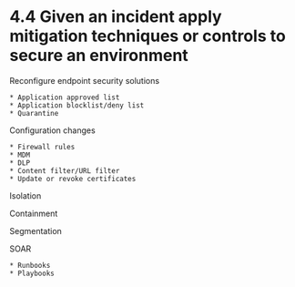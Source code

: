# 4.4 Given an incident apply mitigation techniques or controls to secure an environment

Reconfigure endpoint security solutions

    * Application approved list
    * Application blocklist/deny list
    * Quarantine

Configuration changes

    * Firewall rules
    * MDM
    * DLP
    * Content filter/URL filter
    * Update or revoke certificates

Isolation

Containment

Segmentation

SOAR

    * Runbooks
    * Playbooks